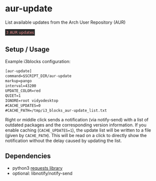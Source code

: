 # aur-update

List available updates from the Arch User Repository (AUR)

![](example.png)

## Setup / Usage

Example i3blocks configuration:

```
[aur-update]
command=$SCRIPT_DIR/aur-update
markup=pango
interval=43200
UPDATE_COLOR=red
QUIET=1
IGNORE=root vidyodesktop
#CACHE_UPDATES=0
#CACHE_PATH=/tmp/i3_blocks_aur-update_list.txt
```

Right or middle click sends a notification (via notify-send) with a list of outdated packages
and the corresponding version information.
If you enable caching (`CACHE_UPDATES=1`), the update list will be written to a file
(given by `CACHE_PATH`). This will be read on a click to directly show the notification
without the delay caused by updating the list.


## Dependencies

- python3 [requests library](http://docs.python-requests.org/en/master/)
- optional: libnotify/notify-send

